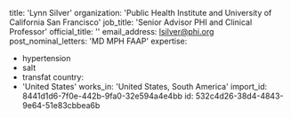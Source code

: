 title: 'Lynn Silver'
organization: 'Public Health Institute and University of California San Francisco'
job_title: 'Senior Advisor PHI and Clinical Professor'
official_title: ''
email_address: lsilver@phi.org
post_nominal_letters: 'MD MPH FAAP'
expertise:
  - hypertension
  - salt
  - transfat
country:
  - 'United States'
works_in: 'United States, South America'
import_id: 8441d1d6-7f0e-442b-9fa0-32e594a4e4bb
id: 532c4d26-38d4-4843-9e64-51e83cbbea6b
